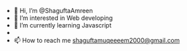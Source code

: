 - 👋 Hi, I’m @ShaguftaAmreen
- 👀 I’m interested in Web developing
- 🌱 I’m currently learning Javascript
-  
- 📫 How to reach me shaguftamuqeeeem2000@gmail.com

<!---
ShaguftaAmreen/ShaguftaAmreen is a ✨ special ✨ repository because its `README.md` (this file) appears on your GitHub profile.
You can click the Preview link to take a look at your changes.
--->
